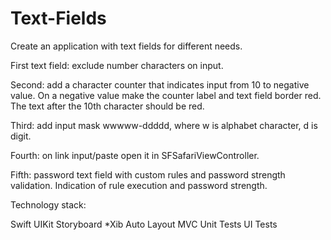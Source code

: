 # Text-Fields

Create an application with text fields for different needs.


First text field: exclude number characters on input.

Second: add a character counter that indicates input from 10 to negative value. On a negative value make the counter label and text field border red. The text after the 10th character should be red.

Third: add input mask wwwww-ddddd, where w is alphabet character, d is digit.

Fourth: on link input/paste open it in SFSafariViewController.

Fifth: password text field with custom rules and password strength validation. Indication of rule execution and password strength.

Technology stack:

Swift
UIKit
Storyboard
*Xib
Auto Layout
MVC
Unit Tests
UI Tests
